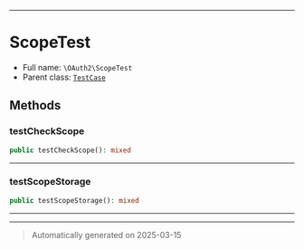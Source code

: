 ***

# ScopeTest





* Full name: `\OAuth2\ScopeTest`
* Parent class: [`TestCase`](../PHPUnit/Framework/TestCase.md)




## Methods


### testCheckScope



```php
public testCheckScope(): mixed
```












***

### testScopeStorage



```php
public testScopeStorage(): mixed
```












***


***
> Automatically generated on 2025-03-15
